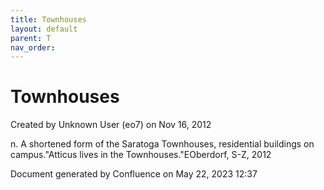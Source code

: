 ```yaml
---
title: Townhouses
layout: default
parent: T
nav_order:
---
```


# Townhouses

Created by  Unknown User (eo7) on Nov 16, 2012

n. A shortened form of the Saratoga Townhouses, residential buildings on campus.&quot;Atticus lives in the Townhouses.&quot;EOberdorf, S-Z, 2012

Document generated by Confluence on May 22, 2023 12:37


